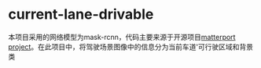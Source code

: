# current-lane-drivable
本项目采用的网络模型为mask-rcnn，代码主要来源于开源项目[matterport project](https://github.com/matterport/Mask_RCNN)。在此项目中，将驾驶场景图像中的信息分为当前车道'可行驶区域和背景类
